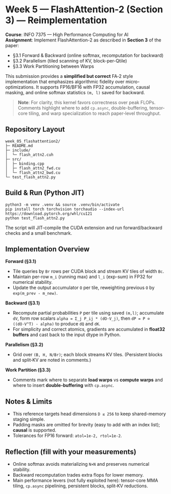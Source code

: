 # Week 5 — FlashAttention-2 (Section 3) — Reimplementation

**Course**: INFO 7375 — High Performance Computing for AI  
**Assignment**: Implement FlashAttention-2 as described in **Section 3** of the paper:
- §3.1 Forward & Backward (online softmax, recomputation for backward)
- §3.2 Parallelism (tiled scanning of KV, block-per-Qtile)
- §3.3 Work Partitioning between Warps

This submission provides a **simplified but correct** FA‑2 style implementation that emphasizes algorithmic fidelity over micro-optimizations.
It supports FP16/BF16 with FP32 accumulation, causal masking, and online softmax statistics `(m, l)` saved for backward.

> **Note**: For clarity, this kernel favors correctness over peak FLOPs. Comments highlight where to add `cp.async`, double-buffering,
> tensor-core tiling, and warp specialization to reach paper-level throughput.

## Repository Layout
```
week_05_flashattention2/
├─ README.md
├─ include/
│  └─ flash_attn2.cuh
├─ src/
│  ├─ binding.cpp
│  ├─ flash_attn2_fwd.cu
│  └─ flash_attn2_bwd.cu
└─ test_flash_attn2.py
```

## Build & Run (Python JIT)
```
python3 -m venv .venv && source .venv/bin/activate
pip install torch torchvision torchaudio --index-url https://download.pytorch.org/whl/cu121
python test_flash_attn2.py
```
The script will JIT-compile the CUDA extension and run forward/backward checks and a small benchmark.

## Implementation Overview
**Forward (§3.1)**  
- Tile queries by `Br` rows per CUDA block and stream KV tiles of width `Bc`.
- Maintain per-row `m_i` (running max) and `l_i` (exp-sum) in FP32 for numerical stability.
- Update the output accumulator `O` per tile, reweighting previous `O` by `exp(m_prev - m_new)`.

**Backward (§3.1)**  
- Recompute partial probabilities `P` per tile using saved `(m,l)`; accumulate `dV`, form row scalars `alpha = Σ_j P_ij * (dO·V_j)`,
  then `dP = P ⊙ ((dO·V^T) - alpha)` to produce `dQ` and `dK`.
- For simplicity and correct atomics, gradients are accumulated in **float32 buffers** and cast back to the input dtype in Python.

**Parallelism (§3.2)**  
- Grid over `(B, H, N/Br)`; each block streams KV tiles. (Persistent blocks and split‑KV are noted in comments.)

**Work Partition (§3.3)**  
- Comments mark where to separate **load warps** vs **compute warps** and where to insert **double-buffering** with `cp.async`.

## Notes & Limits
- This reference targets head dimensions `D ≤ 256` to keep shared-memory staging simple.
- Padding masks are omitted for brevity (easy to add with an index list); **causal** is supported.
- Tolerances for FP16 forward: `atol=1e-2, rtol=1e-2`.

## Reflection (fill with your measurements)
- Online softmax avoids materializing `N×N` and preserves numerical stability.
- Backward recomputation trades extra flops for lower memory.
- Main performance levers (not fully exploited here): tensor-core MMA tiling, `cp.async` pipelining, persistent blocks, split‑KV reductions.
